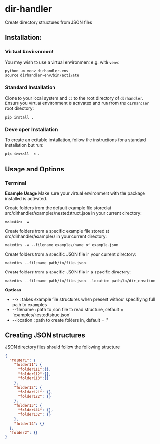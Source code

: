 # dir-handler

Create directory structures from JSON files 

## Installation:

### Virtual Environment

You may wish to use a virtual environment e.g. with `venv`:

```
python -m venv dirhandler-env
source dirhandler-env/bin/activate
```

### Standard Installation

Clone to your local system and `cd` to the root directory of `dirhandler`. Ensure you virtual environment is activated and run from the `dirhandler` root directory:

```
pip install .
```

### Developer Installation

To create an editable installation, follow the instructions for a standard installation but run:

```
pip install -e .
```

## Usage and Options

### Terminal

**Example Usage**
Make sure your virtual environment with the package installed is activated.

Create folders from the default example file stored at src/dirhandler/examples/nestedstruct.json in your current directory:
```shell
makedirs -w
```

Create folders from a specific example file stored at src/dirhandler/examples/ in your current directory:
```shell
makedirs -w --filename examples/name_of_example.json
```

Create folders from a specific JSON file in your current directory:
```shell
makedirs --filename path/to/file.json
```

Create folders from a specific JSON file in a specific directory:
```shell
makedirs --filename path/to/file.json --location path/to/dir_creation
```

**Options**
- --x : takes example file structures when present without specifiying full path to examples
- --filename : path to json file to read structure, default = 'examples/nestedtstruc.json'
- --location : path to create folders in, default = '.'

## Creating JSON structures

JSON directory files should follow the following structure

```json
{
  "folder1": {
    "folder11": {
      "folder111":{},
      "folder112":{},
      "folder113":{}
    },
    "folder12": {
      "folder121": {},
      "folder122": {}
    },
    "folder13": {
      "folder131": {},
      "folder132": {}
    },
    "folder14": {}
  },
  "folder2": {}
}
```